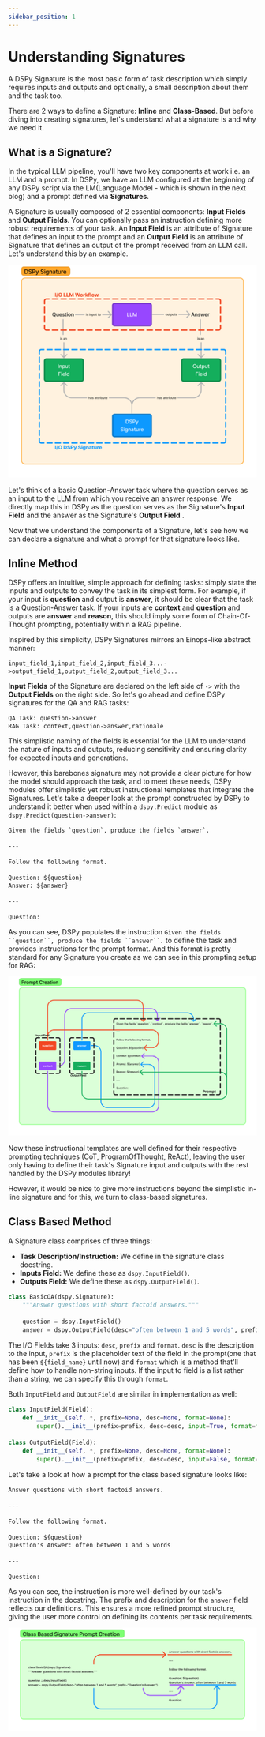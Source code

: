 ```yaml
---
sidebar_position: 1
---
```


# Understanding Signatures

A DSPy Signature is the most basic form of task description which simply requires inputs and outputs and optionally, a small description about them and the task too.

There are 2 ways to define a Signature: **Inline** and **Class-Based**. But before diving into creating signatures, let's understand what a signature is and why we need it.

## What is a Signature?

In the typical LLM pipeline, you'll have two key components at work i.e. an LLM and a prompt. In DSPy, we have an LLM configured at the beginning of any DSPy script via the LM(Language Model - which is shown in the next blog) and a prompt defined via **Signatures**.

A Signature is usually composed of 2 essential components: **Input Fields** and **Output Fields**. You can optionally pass an instruction defining more robust requirements of your task. An **Input Field** is an attribute of Signature that defines an input to the prompt and an **Output Field** is an attribute of Signature that defines an output of the prompt received from an LLM call. Let's understand this by an example.

![DSPy Signatures](./img/dspy_signatures.png)

Let's think of a basic Question-Answer task where the question serves as an input to the LLM from which you receive an answer response. We directly map this in DSPy as the question serves as the Signature's **Input Field** and the answer as the Signature's **Output Field** .

Now that we understand the components of a Signature, let's see how we can declare a signature and what a prompt for that signature looks like.

## Inline Method

DSPy offers an intuitive, simple approach for defining tasks: simply state the inputs and outputs to convey the task in its simplest form. For example, if your input is **question** and output is **answer**, it should be clear that the task is a Question-Answer task. If your inputs are **context** and **question** and outputs are **answer** and **reason**, this should imply some form of Chain-Of-Thought prompting, potentially within a RAG pipeline.

Inspired by this simplicity, DSPy Signatures mirrors an Einops-like abstract manner:

```text
input_field_1,input_field_2,input_field_3...->output_field_1,output_field_2,output_field_3...
```

**Input Fields** of the Signature are declared on the left side of `->` with the **Output Fields** on the right side. So let's go ahead and define DSPy signatures for the QA and RAG tasks:

```text
QA Task: question->answer
RAG Task: context,question->answer,rationale
```

This simplistic naming of the fields is essential for the LLM to understand the nature of inputs and outputs, reducing sensitivity and ensuring clarity for expected inputs and generations. 

However, this barebones signature may not provide a clear picture for how the model should approach the task, and to meet these needs, DSPy modules offer simplistic yet robust instructional templates that integrate the Signatures.
Let's take a deeper look at the prompt constructed by DSPy to understand it better when used within a `dspy.Predict` module as `dspy.Predict(question->answer)`:

```
Given the fields `question`, produce the fields `answer`.

---

Follow the following format.

Question: ${question}
Answer: ${answer}

---

Question:
```

As you can see, DSPy populates the instruction `Given the fields ``question``, produce the fields ``answer``.` to define the task and provides instructions for the prompt format. And this format is pretty standard for any Signature you create as we can see in this prompting setup for RAG:

![Prompt Creation for Inline](./img/prompt_creation.png)

Now these instructional templates are well defined for their respective prompting techniques (CoT, ProgramOfThought, ReAct), leaving the user only having to define their task's Signature input and outputs with the rest handled by the DSPy modules library!

However, it would be nice to give more instructions beyond the simplistic in-line signature and for this, we turn to class-based signatures.

## Class Based Method

A Signature class comprises of three things:

* **Task Description/Instruction:** We define in the signature class docstring.
* **Inputs Field:** We define these as `dspy.InputField()`.
* **Outputs Field:** We define these as `dspy.OutputField()`.

```python
class BasicQA(dspy.Signature):
    """Answer questions with short factoid answers."""

    question = dspy.InputField()
    answer = dspy.OutputField(desc="often between 1 and 5 words", prefix="Question's Answer:")
```

The I/O Fields take 3 inputs: `desc`, `prefix` and `format`. `desc` is the description to the input, `prefix` is the placeholder text of the field in the prompt(one that has been `${field_name}` until now) and `format` which is a method that'll define how to handle non-string inputs. If the input to field is a list rather than a string, we can specify this through `format`.

Both `InputField` and `OutputField` are similar in implementation as well:

```python
class InputField(Field):
    def __init__(self, *, prefix=None, desc=None, format=None):
        super().__init__(prefix=prefix, desc=desc, input=True, format=format)

class OutputField(Field):
    def __init__(self, *, prefix=None, desc=None, format=None):
        super().__init__(prefix=prefix, desc=desc, input=False, format=format)
```

Let's take a look at how a prompt for the class based signature looks like:

```text
Answer questions with short factoid answers.

---

Follow the following format.

Question: ${question}
Question's Answer: often between 1 and 5 words

---

Question:
```

As you can see, the instruction is more well-defined by our task's instruction in the docstring. The prefix and description for the `answer` field reflects our definitions. This ensures a more refined prompt structure, giving the user more control on defining its contents per task requirements.

![Class Based Prompt Creation](./img/class_based_prompt_creation.png)
